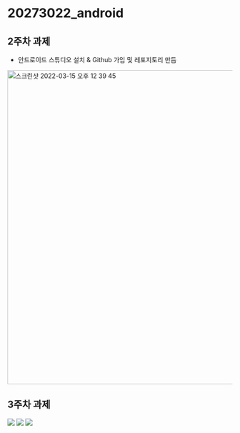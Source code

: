# 20273022_android

## 2주차 과제
- 안드로이드 스튜디오 설치 & Github 가입 및 레포지토리 만듬
 <img width="703" alt="스크린샷 2022-03-15 오후 12 39 45" src="https://user-images.githubusercontent.com/101615063/158303385-4dc2ab93-ff91-4716-9229-c7ef59b9fdfd.png">

## 3주차 과제
<img width="" src="https://user-images.githubusercontent.com/101615063/159405023-18603289-d223-46d8-881e-a549d0fff155.PNG">
<img width="" src="https://user-images.githubusercontent.com/101615063/159405273-78cf158e-6289-46ff-bc09-4433e04ee0d2.PNG">
<img width="" src="https://user-images.githubusercontent.com/101615063/159405355-fe02bc55-b898-4c5d-ad90-39bed08c14d0.PNG">

